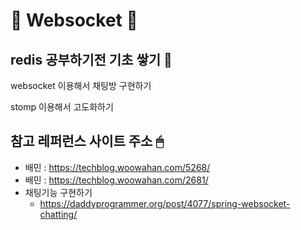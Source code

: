 # 📲 Websocket 📲

## redis 공부하기전 기초 쌓기 🍒
websocket 이용해서 채팅방 구현하기 
 
stomp 이용해서 고도화하기

## 참고 레퍼런스 사이트 주소 🖱
* 배민 : https://techblog.woowahan.com/5268/
* 배민 : https://techblog.woowahan.com/2681/
* 채팅기능 구현하기 
	* https://daddyprogrammer.org/post/4077/spring-websocket-chatting/
